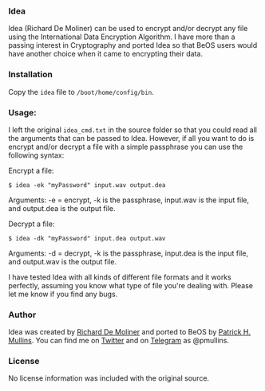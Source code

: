 ### Idea

Idea (Richard De Moliner) can be used to encrypt and/or decrypt any file using the International Data Encryption Algorithm. I have more than a passing interest in Cryptography and ported Idea so that BeOS users would have another choice when it came to encrypting their data.

### Installation

Copy the `idea` file to `/boot/home/config/bin`.

### Usage:

I left the original `idea_cmd.txt` in the source folder so that you could read all the arguments that can be passed to Idea. However, if all you want to do is encrypt and/or decrypt a file with a simple passphrase you can use the following syntax:

Encrypt a file:

`$ idea -ek "myPassword" input.wav output.dea`

Arguments: -e = encrypt, -k is the passphrase, input.wav is the input file, and output.dea is the output file.

Decrypt a file:

`$ idea -dk "myPassword" input.dea output.wav`

Arguments: -d = decrypt, -k is the passphrase, input.dea is the input file, and output.wav is the output file.

I have tested Idea with all kinds of different file formats and it works perfectly, assuming you know what type of file you're dealing with. Please let me know if you find any bugs.

### Author
Idea was created by [Richard De Moliner](demoliner@isi.ee.ethz.ch) and ported to BeOS by [Patrick H. Mullins](http://www.pmullins.net). You can find me on  [Twitter](https://twitter.com/phmullins) and on [Telegram](https://telegram.org/) as @pmullins.

### License
No license information was included with the original source.
